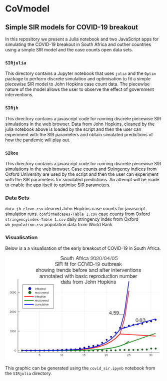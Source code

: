 # CoVmodel

## Simple SIR models for COVID-19 breakout

In this repository we present a Julia notebook and two JavaScript apps for
simulating the COVID-19 breakout in South Africa and outher countries using 
a simple SIR model and the case counts open data sets.

### `SIRjulia`

This directory contains a Jupyter notebook that uses `julia` and
the `Optim` package to perform discrete simulation
and optimisation to fit a simple piecewise SIR model to
John Hopkins case count data. The piecewise nature of the model allows
the user to observe the effect of government interventions.

### `SIRjh`

This directory contains a javascript code for running discrete piecewise 
SIR simulations in the web browser. 
Data from John Hopkins, cleaned by the julia notebook
above is loaded by the script and then the user can experiment with
the SIR parameters and obtain simulated predictions of how the 
pandemic will play out.

### `SIRou`

This directory contains a javascript code for running discrete piecewise 
SIR simulations in the web browser. 
Case counts and Stringency indices from Oxford University are used 
by the script and then the user can experiment with
the SIR parameters for simulated predictions. 
An attempt will be made to enable the app itself to optimise SIR parameters.

### Data Sets

`data_jh_clean.csv` cleaned John Hopkins case counts for javascript simulation runs.
`confirmedcases-Table 1.csv` case counts from Oxford
`stringencyindex-Table 1.csv` daily stringency index from Oxford
`wb_population.csv` population data from World Bank

### Visualisation

Below is a a visualisation of the early breakout of COVID-19 in South Africa.

![alt text](https://github.com/HughMurrell/CoVmodel/blob/master/SIRjulia/covid_plots/SIRfitSouthAfrica.png "COVID-19 South Africa")

This graphic can be generated using the `covid_sir.ipynb` notebook from the `SIRjulia`
directory.

